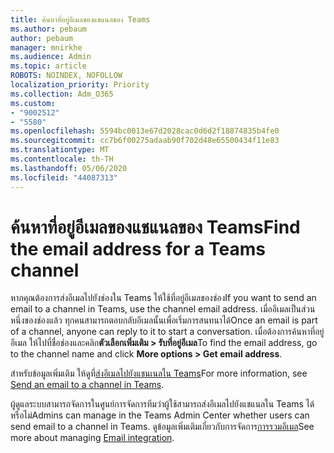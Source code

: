 ```yaml
---
title: ค้นหาที่อยู่อีเมลของแชแนลของ Teams
ms.author: pebaum
author: pebaum
manager: mnirkhe
ms.audience: Admin
ms.topic: article
ROBOTS: NOINDEX, NOFOLLOW
localization_priority: Priority
ms.collection: Adm_O365
ms.custom:
- "9002512"
- "5580"
ms.openlocfilehash: 5594bc0013e67d2028cac0d6d2f18874835b4fe0
ms.sourcegitcommit: cc7b6f00275adaab90f702d48e65500434f11e83
ms.translationtype: MT
ms.contentlocale: th-TH
ms.lasthandoff: 05/06/2020
ms.locfileid: "44087313"
---
```

# <a name="find-the-email-address-for-a-teams-channel"></a><span data-ttu-id="7f3a3-102">ค้นหาที่อยู่อีเมลของแชแนลของ Teams</span><span class="sxs-lookup"><span data-stu-id="7f3a3-102">Find the email address for a Teams channel</span></span>

<span data-ttu-id="7f3a3-103">หากคุณต้องการส่งอีเมลไปยังช่องใน Teams ให้ใช้ที่อยู่อีเมลของช่อง</span><span class="sxs-lookup"><span data-stu-id="7f3a3-103">If you want to send an email to a channel in Teams, use the channel email address.</span></span> <span data-ttu-id="7f3a3-104">เมื่ออีเมลเป็นส่วนหนึ่งของช่องแล้ว ทุกคนสามารถตอบกลับอีเมลนั้นเพื่อเริ่มการสนทนาได้</span><span class="sxs-lookup"><span data-stu-id="7f3a3-104">Once an email is part of a channel, anyone can reply to it to start a conversation.</span></span> <span data-ttu-id="7f3a3-105">เมื่อต้องการค้นหาที่อยู่อีเมล ให้ไปที่ชื่อช่องและคลิก**ตัวเลือกเพิ่มเติม > รับที่อยู่อีเมล**</span><span class="sxs-lookup"><span data-stu-id="7f3a3-105">To find the email address, go to the channel name and click **More options > Get email address**.</span></span>

<span data-ttu-id="7f3a3-106">สําหรับข้อมูลเพิ่มเติม ให้ดูที่[ส่งอีเมลไปยังแชนเนลใน Teams](https://support.office.com/article/send-an-email-to-a-channel-in-teams-d91db004-d9d7-4a47-82e6-fb1b16dfd51e)</span><span class="sxs-lookup"><span data-stu-id="7f3a3-106">For more information, see [Send an email to a channel in Teams](https://support.office.com/article/send-an-email-to-a-channel-in-teams-d91db004-d9d7-4a47-82e6-fb1b16dfd51e).</span></span>

<span data-ttu-id="7f3a3-107">ผู้ดูแลระบบสามารถจัดการในศูนย์การจัดการทีมว่าผู้ใช้สามารถส่งอีเมลไปยังแชแนลใน Teams ได้หรือไม่</span><span class="sxs-lookup"><span data-stu-id="7f3a3-107">Admins can manage in the Teams Admin Center whether users can send email to a channel in Teams.</span></span> <span data-ttu-id="7f3a3-108">ดูข้อมูลเพิ่มเติมเกี่ยวกับการจัดการ[การรวมอีเมล](https://docs.microsoft.com/microsoftteams/enable-features-office-365#email-integration)</span><span class="sxs-lookup"><span data-stu-id="7f3a3-108">See more about managing [Email integration](https://docs.microsoft.com/microsoftteams/enable-features-office-365#email-integration).</span></span>
